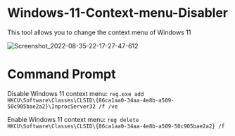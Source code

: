 # Windows-11-Context-menu-Disabler
This tool allows you to change the context menu of Windows 11

![Screenshot_2022-08-35-22-17-27-47-612](https://user-images.githubusercontent.com/89962566/185959279-0482777e-b684-4a27-aaf5-5d25dd7e9342.png)

# Command Prompt
Disable Windows 11 context menu: ```reg.exe add HKCU\Software\Classes\CLSID\{86ca1aa0-34aa-4e8b-a509-50c905bae2a2}\InprocServer32 /f /ve```

Enable Windows 11 context menu: ```reg delete HKCU\Software\Classes\CLSID\{86ca1aa0-34aa-4e8b-a509-50c905bae2a2} /f```
